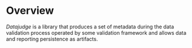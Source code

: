 # Overview

*Datajudge* is a library that produces a set of metadata during the data validation process operated by some validation framework and allows data and reporting persistence as artifacts.
